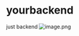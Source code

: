 # yourbackend
just backend
![image.png](https://p3-juejin.byteimg.com/tos-cn-i-k3u1fbpfcp/38d12b270e574446a76dacd9d30d930a~tplv-k3u1fbpfcp-watermark.image?)
